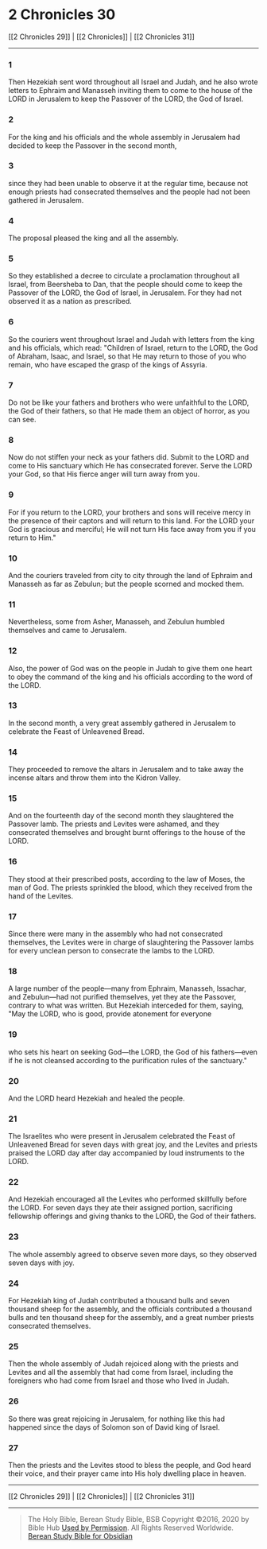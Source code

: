 # 2 Chronicles 30

[[2 Chronicles 29]] | [[2 Chronicles]] | [[2 Chronicles 31]]

---

### 1
Then Hezekiah sent word throughout all Israel and Judah, and he also wrote letters to Ephraim and Manasseh inviting them to come to the house of the LORD in Jerusalem to keep the Passover of the LORD, the God of Israel.

### 2
For the king and his officials and the whole assembly in Jerusalem had decided to keep the Passover in the second month,

### 3
since they had been unable to observe it at the regular time, because not enough priests had consecrated themselves and the people had not been gathered in Jerusalem.

### 4
The proposal pleased the king and all the assembly.

### 5
So they established a decree to circulate a proclamation throughout all Israel, from Beersheba to Dan, that the people should come to keep the Passover of the LORD, the God of Israel, in Jerusalem. For they had not observed it as a nation as prescribed.

### 6
So the couriers went throughout Israel and Judah with letters from the king and his officials, which read: "Children of Israel, return to the LORD, the God of Abraham, Isaac, and Israel, so that He may return to those of you who remain, who have escaped the grasp of the kings of Assyria.

### 7
Do not be like your fathers and brothers who were unfaithful to the LORD, the God of their fathers, so that He made them an object of horror, as you can see.

### 8
Now do not stiffen your neck as your fathers did. Submit to the LORD and come to His sanctuary which He has consecrated forever. Serve the LORD your God, so that His fierce anger will turn away from you.

### 9
For if you return to the LORD, your brothers and sons will receive mercy in the presence of their captors and will return to this land. For the LORD your God is gracious and merciful; He will not turn His face away from you if you return to Him."

### 10
And the couriers traveled from city to city through the land of Ephraim and Manasseh as far as Zebulun; but the people scorned and mocked them.

### 11
Nevertheless, some from Asher, Manasseh, and Zebulun humbled themselves and came to Jerusalem.

### 12
Also, the power of God was on the people in Judah to give them one heart to obey the command of the king and his officials according to the word of the LORD.

### 13
In the second month, a very great assembly gathered in Jerusalem to celebrate the Feast of Unleavened Bread.

### 14
They proceeded to remove the altars in Jerusalem and to take away the incense altars and throw them into the Kidron Valley.

### 15
And on the fourteenth day of the second month they slaughtered the Passover lamb. The priests and Levites were ashamed, and they consecrated themselves and brought burnt offerings to the house of the LORD.

### 16
They stood at their prescribed posts, according to the law of Moses, the man of God. The priests sprinkled the blood, which they received from the hand of the Levites.

### 17
Since there were many in the assembly who had not consecrated themselves, the Levites were in charge of slaughtering the Passover lambs for every unclean person to consecrate the lambs to the LORD.

### 18
A large number of the people—many from Ephraim, Manasseh, Issachar, and Zebulun—had not purified themselves, yet they ate the Passover, contrary to what was written. But Hezekiah interceded for them, saying, "May the LORD, who is good, provide atonement for everyone

### 19
who sets his heart on seeking God—the LORD, the God of his fathers—even if he is not cleansed according to the purification rules of the sanctuary."

### 20
And the LORD heard Hezekiah and healed the people.

### 21
The Israelites who were present in Jerusalem celebrated the Feast of Unleavened Bread for seven days with great joy, and the Levites and priests praised the LORD day after day accompanied by loud instruments to the LORD.

### 22
And Hezekiah encouraged all the Levites who performed skillfully before the LORD. For seven days they ate their assigned portion, sacrificing fellowship offerings and giving thanks to the LORD, the God of their fathers.

### 23
The whole assembly agreed to observe seven more days, so they observed seven days with joy.

### 24
For Hezekiah king of Judah contributed a thousand bulls and seven thousand sheep for the assembly, and the officials contributed a thousand bulls and ten thousand sheep for the assembly, and a great number priests consecrated themselves.

### 25
Then the whole assembly of Judah rejoiced along with the priests and Levites and all the assembly that had come from Israel, including the foreigners who had come from Israel and those who lived in Judah.

### 26
So there was great rejoicing in Jerusalem, for nothing like this had happened since the days of Solomon son of David king of Israel.

### 27
Then the priests and the Levites stood to bless the people, and God heard their voice, and their prayer came into His holy dwelling place in heaven.

---

[[2 Chronicles 29]] | [[2 Chronicles]] | [[2 Chronicles 31]]

---

> The Holy Bible, Berean Study Bible, BSB
> Copyright &copy;2016, 2020 by Bible Hub
> [Used by Permission](https://berean.bible/terms.htm). All Rights Reserved Worldwide.
> [Berean Study Bible for Obsidian](https://github.com/gapmiss/berean-study-bible-for-obsidian)

